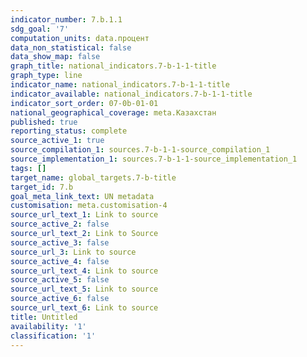 ```yaml
---
indicator_number: 7.b.1.1
sdg_goal: '7'
computation_units: data.процент
data_non_statistical: false
data_show_map: false
graph_title: national_indicators.7-b-1-1-title
graph_type: line
indicator_name: national_indicators.7-b-1-1-title
indicator_available: national_indicators.7-b-1-1-title
indicator_sort_order: 07-0b-01-01
national_geographical_coverage: meta.Казахстан
published: true
reporting_status: complete
source_active_1: true
source_compilation_1: sources.7-b-1-1-source_compilation_1
source_implementation_1: sources.7-b-1-1-source_implementation_1
tags: []
target_name: global_targets.7-b-title
target_id: 7.b
goal_meta_link_text: UN metadata
customisation: meta.customisation-4
source_url_text_1: Link to source
source_active_2: false
source_url_text_2: Link to Source
source_active_3: false
source_url_3: Link to source
source_active_4: false
source_url_text_4: Link to source
source_active_5: false
source_url_text_5: Link to source
source_active_6: false
source_url_text_6: Link to source
title: Untitled
availability: '1'
classification: '1'
---
```

